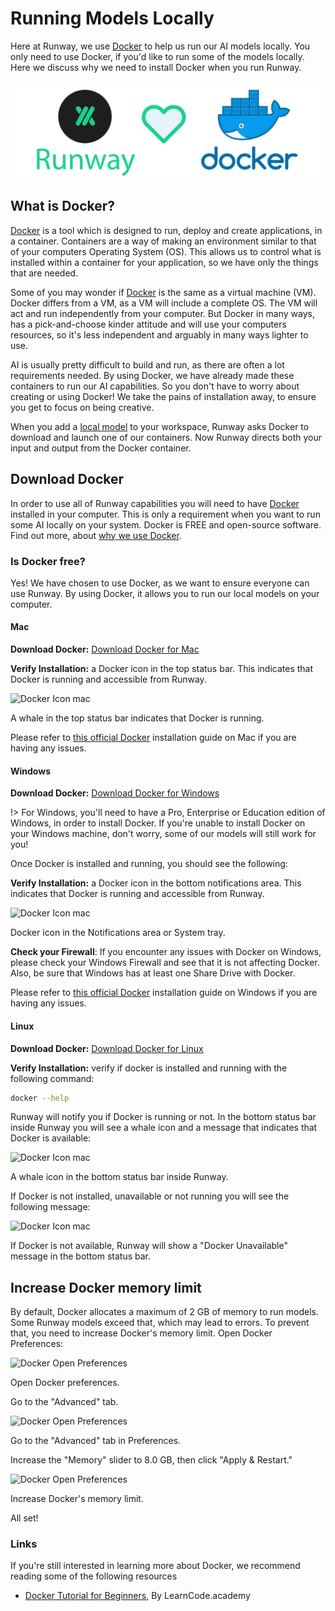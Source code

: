 # Running Models Locally

Here at Runway, we use [Docker](https://www.docker.com/) to help us run our AI models locally. You only need to use Docker, if you'd like to run some of the models locally. Here we discuss why we need to install Docker when you run Runway.

![Select Model](images/tutorial_docker/docker-runway.png)

## What is Docker?

[Docker](https://www.docker.com/) is a tool which is designed to run, deploy and create applications, in a container. Containers are a way of making an environment similar to that of your computers Operating System (OS). This allows us to control what is installed within a container for your application, so we have only the things that are needed.

Some of you may wonder if [Docker](https://www.docker.com/) is the same as a virtual machine (VM). Docker differs from a VM, as a VM will include a complete OS. The VM will act and run independently from your computer. But Docker in many ways, has a pick-and-choose kinder attitude and will use your computers resources, so it's less independent and arguably in many ways lighter to use.

AI is usually pretty difficult to build and run, as there are often a lot requirements needed. By using Docker, we have already made these containers to run our AI capabilities. So you don't have to worry about creating or using Docker! We take the pains of installation away, to ensure you get to focus on being creative.

When you add a [local model](getting-started/model-101) to your workspace, Runway asks Docker to download and launch one of our containers. Now Runway directs both your input and output from the Docker container.

<Insert diagram>

## Download Docker

In order to use all of Runway capabilities you will need to have [Docker](https://www.docker.com/) installed in your computer. This is only a requirement when you want to run some AI locally on your system. Docker is FREE and open-source software. Find out more, about [why we use Docker](getting-started/docker.md).

### Is Docker free?

Yes! We have chosen to use Docker, as we want to ensure everyone can use Runway. By using Docker, it allows you to run our local models on your computer.


<!-- tabs:start -->

#### **Mac**

**Download Docker:** [Download Docker for Mac](https://download.docker.com/mac/stable/Docker.dmg)

**Verify Installation:** a Docker icon in the top status bar. This indicates that Docker is running and accessible from Runway.

<div class="Img-Small">
  <img src="https://runway.nyc3.digitaloceanspaces.com/documentation/docker-bar-mac.png" alt="Docker Icon mac" >
  <p>A whale in the top status bar indicates that Docker is running.</p>
</div>

Please refer to [this official Docker](https://docs.docker.com/docker-for-mac/install/#install-and-run-docker-for-mac) installation guide on Mac if you are having any issues.


#### **Windows**

**Download Docker:** [Download Docker for Windows](https://download.docker.com/win/stable/Docker%20for%20Windows%20Installer.exe)

!> For Windows, you'll need to have a Pro, Enterprise or Education edition of Windows, in order to install Docker. If you're unable to install Docker on your Windows machine, don't worry, some of our models will still work for you!

Once Docker is installed and running, you should see the following:


**Verify Installation:** a Docker icon in the bottom notifications area. This indicates that Docker is running and accessible from Runway.

<div class="Img-Small">
  <img src="https://runway.nyc3.digitaloceanspaces.com/documentation/docker-bar-windows.png" alt="Docker Icon mac" >
  <p>Docker icon in the Notifications area or System tray. </p>
</div>

<p class='note'><b>Check your Firewall</b>: If you encounter any issues with Docker on Windows, please check your Windows Firewall and see that it is not affecting Docker. Also, be sure that Windows has at least one Share Drive with Docker.</p>

Please refer to [this official Docker](https://docs.docker.com/docker-for-windows/) installation guide on Windows if you are having any issues.


#### **Linux**

**Download Docker:** [Download Docker for Linux](https://docs.docker.com/install/linux/docker-ce/ubuntu/)

**Verify Installation:** verify if docker is installed and running with the following command:

```sh
docker --help
```

Runway will notify you if Docker is running or not. In the bottom status bar inside Runway you will see a whale icon and a message that indicates that Docker is available:

<div class="Img-Small">
  <img src="https://runway.nyc3.digitaloceanspaces.com/documentation/docker-available-Runway.png" alt="Docker Icon mac" >
  <p>A whale icon in the bottom status bar inside Runway.</p>
</div>

If Docker is not installed, unavailable or not running you will see the following message:

<div class="Img-Small">
  <img src="https://runway.nyc3.digitaloceanspaces.com/documentation/docker-unavailable-Runway.png" alt="Docker Icon mac" >
  <p>If Docker is not available, Runway will show a "Docker Unavailable" message in the bottom status bar.</p>
</div>

<!-- tabs:end -->

## Increase Docker memory limit

By default, Docker allocates a maximum of 2 GB of memory to run models. Some Runway models exceed that, which may lead to errors. To prevent that, you need to increase Docker's memory limit. Open Docker Preferences:

<div class="Img-Small">
  <img src="https://runway.nyc3.cdn.digitaloceanspaces.com/documentation/docker_open_preferences.png" alt="Docker Open Preferences" >
  <p>Open Docker preferences.</p>
</div>

Go to the "Advanced" tab.

<div class="Img-Small">
  <img src="https://runway.nyc3.cdn.digitaloceanspaces.com/documentation/docker_advanced_tab.png" alt="Docker Open Preferences" >
  <p>Go to the "Advanced" tab in Preferences.</p>
</div>

Increase the "Memory" slider to 8.0 GB, then click "Apply & Restart."

<div class="Img-Small">
  <img src="https://runway.nyc3.cdn.digitaloceanspaces.com/documentation/docker_increase_limit.png" alt="Docker Open Preferences" >
  <p>Increase Docker's memory limit.</p>
</div>

All set!


### Links

If you're still interested in learning more about Docker, we recommend reading some of the following resources

* [Docker Tutorial for Beginners](https://www.youtube.com/watch?v=JBtWxj9l7zM), By LearnCode.academy
